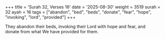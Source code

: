 +++
title = 'Surah 32, Verses 16'
date = '2025-08-30'
weight = 3519
surah = 32
ayah = 16
tags = ["abandon", "bed", "beds", "donate", "fear", "hope", "invoking", "lord", "provided"]
+++

They abandon their beds, invoking their Lord with hope and fear, and donate from what We have provided for them.